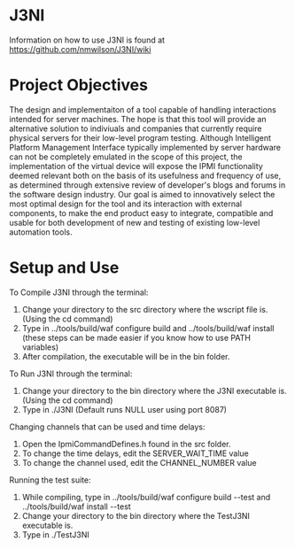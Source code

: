J3NI
====
Information on how to use J3NI is found at https://github.com/nmwilson/J3NI/wiki


Project Objectives
==================
The design and implementaiton of a tool capable of handling interactions intended for server machines. The hope is that this tool will provide an alternative solution to indiviuals and companies that currently require physical servers for their low-level program testing. Although Intelligent Platform Management Interface typically implemented by server hardware can not be completely emulated in the scope of this project, the implementation of the virtual device will expose the IPMI functionality deemed relevant both on the basis of its usefulness and frequency of use, as determined through extensive review of developer's blogs and forums in the software design industry. Our goal is aimed to innovatively select the most optimal design for the tool and its interaction with external components, to make the end product easy to integrate, compatible and usable for both development of new and testing of existing low-level automation tools.

Setup and Use
=============
To Compile J3NI through the terminal: 
1) Change your directory to the src directory where the wscript file is. (Using the cd command)
2) Type in ../tools/build/waf configure build and ../tools/build/waf install (these steps can be made easier if you know how to use PATH variables)
3) After compilation, the executable will be in the bin folder.

To Run J3NI through the terminal:
1) Change your directory to the bin directory where the J3NI executable is. (Using the cd command)
2) Type in ./J3NI (Default runs NULL user using port 8087)

Changing channels that can be used and time delays:
1) Open the IpmiCommandDefines.h found in the src folder.
2) To change the time delays, edit the SERVER_WAIT_TIME value
3) To change the channel used, edit the CHANNEL_NUMBER value

Running the test suite:
1) While compiling, type in ../tools/build/waf configure build --test and ../tools/build/waf install --test
2) Change your directory to the bin directory where the TestJ3NI executable is.
3) Type in ./TestJ3NI
